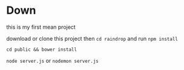 # Down

this is my first mean project

download or clone this project then `cd raindrop` and run `npm install`

`cd public && bower install`

`node server.js` or `nodemon server.js`